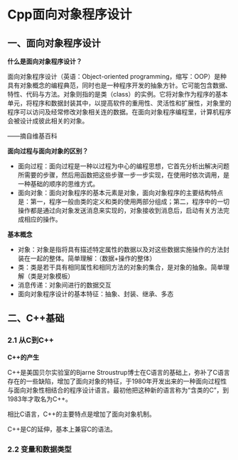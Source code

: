 # Cpp面向对象程序设计



## 一、面向对象程序设计

**什么是面向对象程序设计？**

面向对象程序设计（英语：Object-oriented programming，缩写：OOP）是种具有对象概念的编程典范，同时也是一种程序开发的抽象方针。它可能包含数据、特性、代码与方法。对象则指的是类（class）的实例。它将对象作为程序的基本单元，将程序和数据封装其中，以提高软件的重用性、灵活性和扩展性，对象里的程序可以访问及经常修改对象相关连的数据。在面向对象程序编程里，计算机程序会被设计成彼此相关的对象。

——摘自维基百科



**面向过程与面向对象的区别？**

- 面向过程：面向过程是一种以过程为中心的编程思想，它首先分析出解决问题所需要的步骤，然后用函数把这些步骤一步一步实现，在使用时依次调用，是一种基础的顺序的思维方式。
- 面向对象：面向对象程序的基本元素是对象，面向对象程序的主要结构特点是：第一，程序一般由类的定义和类的使用两部分组成；第二，程序中的一切操作都是通过向对象发送消息来实现的，对象接收到消息后，启动有关方法完成相应的操作。



**基本概念**

- 对象：对象是指将具有描述特定属性的数据以及对这些数据实施操作的方法封装在一起的整体。简单理解：（数据+操作的整体）
- 类：类是若干具有相同属性和相同方法的对象的集合，是对象的抽象。简单理解（类是对象模板）
- 消息传递：对象间进行的数据交互
- 面向对象程序设计的基本特征：抽象、封装、继承、多态





## 二、C++基础

### 2.1 从C到C++

**C++的产生**

C++是美国贝尔实验室的Bjarne Stroustrup博士在C语言的基础上，弥补了C语言存在的一些缺陷，增加了面向对象的特征，于1980年开发出来的一种面向过程性与面向对象性相结合的程序设计语言。最初他把这种新的语言称为“含类的C”，到1983年才取名为C++。

相比C语言，C++的主要特点是增加了面向对象机制。

C++是C的延伸，基本上兼容C的语法。



### 2.2 变量和数据类型



















































